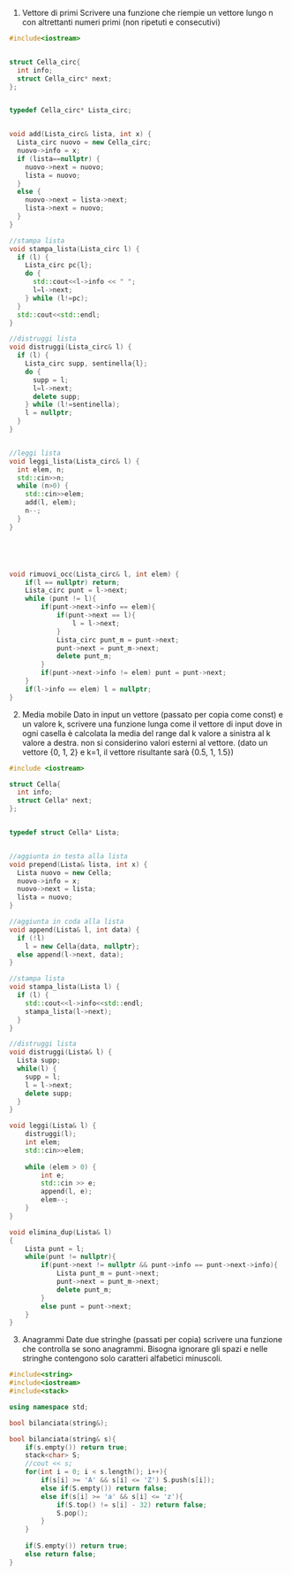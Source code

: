 1. Vettore di primi
		Scrivere una funzione che riempie un vettore lungo n con altrettanti numeri primi (non ripetuti e consecutivi)
```cpp
#include<iostream>


struct Cella_circ{
  int info;
  struct Cella_circ* next;
};


typedef Cella_circ* Lista_circ;


void add(Lista_circ& lista, int x) {
  Lista_circ nuovo = new Cella_circ;
  nuovo->info = x;
  if (lista==nullptr) {
    nuovo->next = nuovo;
    lista = nuovo;
  }
  else {
    nuovo->next = lista->next;
    lista->next = nuovo;
  }
}

//stampa lista
void stampa_lista(Lista_circ l) {
  if (l) {
    Lista_circ pc{l};
    do {
      std::cout<<l->info << " ";
      l=l->next;
    } while (l!=pc);
  }
  std::cout<<std::endl;
}

//distruggi lista
void distruggi(Lista_circ& l) {
  if (l) {  
    Lista_circ supp, sentinella{l};
    do {
      supp = l;
      l=l->next;
      delete supp;
    } while (l!=sentinella);
    l = nullptr;
  }
}


//leggi lista
void leggi_lista(Lista_circ& l) {
  int elem, n;
  std::cin>>n;
  while (n>0) {
    std::cin>>elem;
    add(l, elem);
    n--;
  }
}





void rimuovi_occ(Lista_circ& l, int elem) {
    if(l == nullptr) return;
    Lista_circ punt = l->next;
    while (punt != l){
        if(punt->next->info == elem){
            if(punt->next == l){
                l = l->next;
            }
            Lista_circ punt_m = punt->next;
            punt->next = punt_m->next;
            delete punt_m;
        }
        if(punt->next->info != elem) punt = punt->next;
    }
    if(l->info == elem) l = nullptr;
}

```

2. Media mobile
		Dato in input un vettore (passato per copia come const) e un valore k, scrivere una funzione lunga come il vettore di input dove in ogni casella è calcolata la media del range dal k valore a sinistra al k valore a destra. non si considerino valori esterni al vettore.
		(dato un vettore {0, 1, 2} e k=1, il vettore risultante sarà {0.5, 1, 1.5})

```cpp
#include <iostream>

struct Cella{
  int info;
  struct Cella* next;
};


typedef struct Cella* Lista;


//aggiunta in testa alla lista
void prepend(Lista& lista, int x) {
  Lista nuovo = new Cella;
  nuovo->info = x;
  nuovo->next = lista;
  lista = nuovo;
}

//aggiunta in coda alla lista
void append(Lista& l, int data) {
  if (!l)            
    l = new Cella{data, nullptr};
  else append(l->next, data);
}

//stampa lista
void stampa_lista(Lista l) {
  if (l) {
    std::cout<<l->info<<std::endl;
    stampa_lista(l->next);
  }
}

//distruggi lista
void distruggi(Lista& l) {
  Lista supp;
  while(l) {
    supp = l;
    l = l->next;
    delete supp;
  }
}

void leggi(Lista& l) {
    distruggi(l);
    int elem;
    std::cin>>elem;
    
    while (elem > 0) {
        int e;
        std::cin >> e;
        append(l, e);
        elem--;
    }
}

void elimina_dup(Lista& l)
{
    Lista punt = l;
    while(punt != nullptr){
        if(punt->next != nullptr && punt->info == punt->next->info){
            Lista punt_m = punt->next;
            punt->next = punt_m->next;
            delete punt_m;
        }
        else punt = punt->next;
    }
}
```

3. Anagrammi
		Date due stringhe (passati per copia) scrivere una funzione che controlla se sono anagrammi. Bisogna ignorare gli spazi e nelle stringhe contengono solo caratteri alfabetici minuscoli.

```cpp
#include<string>
#include<iostream>
#include<stack>

using namespace std;

bool bilanciata(string&);

bool bilanciata(string& s){
    if(s.empty()) return true;
    stack<char> S;
    //cout << s;
    for(int i = 0; i < s.length(); i++){
        if(s[i] >= 'A' && s[i] <= 'Z') S.push(s[i]);
        else if(S.empty()) return false;
        else if(s[i] >= 'a' && s[i] <= 'z'){
            if(S.top() != s[i] - 32) return false;
            S.pop();
        }
    }
    
    if(S.empty()) return true;
    else return false;
}
```